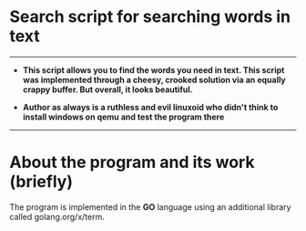 # Search script for searching words in text

---
- **This script allows you to find the words you need in text. This script was implemented through a cheesy, crooked solution via an equally crappy buffer. But overall, it looks beautiful.**

- **Author as always is a ruthless and evil linuxoid who didn't think to install windows on qemu and test the program there**

---

# About the program and its work (briefly)

The program is implemented in the **GO** language using an additional library called golang.org/x/term.
